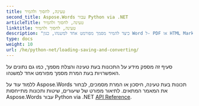 ```yaml
---
title: טעינה, לחסוך ולהמיר
second_title: Aspose.Words עבור Python via .NET
articleTitle: טעינה, לחסוך ולהמיר
linktitle: טעינה, לחסוך ולהמיר
description: "כיצד להמיר מסמך מפורמט אחד למשנהו, כגון Word ל- PDF או HTML Markdown, כמו גם כיצד לטעון ולהציל מסמך באמצעות Python."
type: docs
weight: 10
url: /he/python-net/loading-saving-and-converting/
---
```


סעיף זה מספק מידע על התכונות בעת טעינה והצלת מסמך, כמו גם נתונים על האפשרויות בעת המרת מסמך מפורמט אחד למשנהו.

ללמוד עוד על Aspose.Words תכונות בעת טעינה, חיסכון או המרת מסמכים, לבחור את המאמר המתאים. לתיאור מפורט של שיעורים, שיטות ותכונות מתייחסות Aspose.Words עבור Python via .NET [API Reference](https://reference.aspose.com/words/python-net/).
